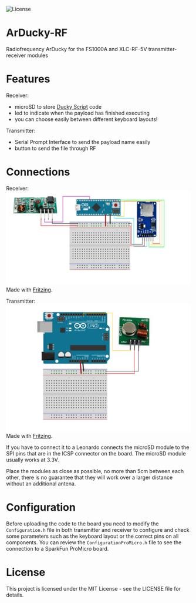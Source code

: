 ![License](https://img.shields.io/badge/license-MIT-green.svg?style=flat-square)

# ArDucky-RF

Radiofrequency ArDucky for the FS1000A and XLC-RF-5V transmitter-receiver modules

Features
========
Receiver:
- microSD to store [Ducky Script](https://github.com/hak5darren/USB-Rubber-Ducky/wiki/Duckyscript) code 
- led to indicate when the payload has finished executing
- you can choose easily between different keyboard layouts!

Transmitter: 
- Serial Prompt Interface to send the payload name easily
- button to send the file through RF


Connections
==========
Receiver:
![ArDucky](https://raw.githubusercontent.com/moretticam/arducky//development/ArDucky-Remote-RF/RF-receiver.png)
Made with [Fritzing](https://github.com/fritzing/fritzing-app).

Transmitter: 
![ArDucky](https://raw.githubusercontent.com/moretticam/arducky//development/ArDucky-Remote-RF/RF-transmitter.png)
Made with [Fritzing](https://github.com/fritzing/fritzing-app).

If you have to connect it to a Leonardo connects the microSD module to the SPI pins that are in the ICSP connector on the board. The microSD module usually works at 3.3V.

Place the modules as close as possible, no more than 5cm between each other, there is no guarantee that they will work over a larger distance without an additional antena.

Configuration
=============

Before uploading the code to the board you need to modify the `Configuration.h` file in both transmitter and receiver to configure and check some parameters such as the keyboard layout or the correct pins on all components.
You can review the `ConfigurationProMicro.h` file to see the connection to a SparkFun ProMicro board.

License
=======
This project is licensed under the MIT License - see the LICENSE file for details.